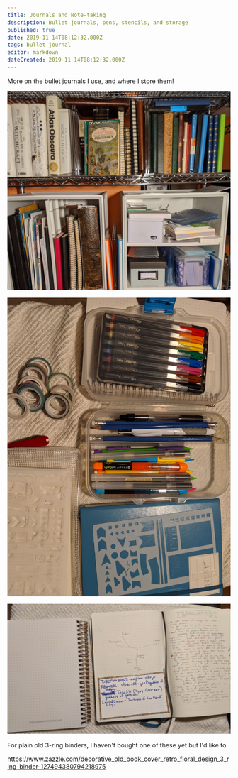 ```yaml
---
title: Journals and Note-taking
description: Bullet journals, pens, stencils, and storage
published: true
date: 2019-11-14T08:12:32.000Z
tags: bullet journal
editor: markdown
dateCreated: 2019-11-14T08:12:32.000Z
---
```


More on the bullet journals I use, and where I store them!

![The shelf near my door - easy access to notebooks, RPG books, and the like](IMG_20191113_231052-3.jpg)

![Colored pens, pencils, highlighters, stencils, and washi tape](IMG_20191113_234602.jpg)

![A spiral-bound dot ruled journal, and the journal for Sunday D&amp;D](IMG_20191113_234805.jpg)

For plain old 3-ring binders, I haven't bought one of these yet but I'd like to.

https://www.zazzle.com/decorative_old_book_cover_retro_floral_design_3_ring_binder-127494380794218975




    